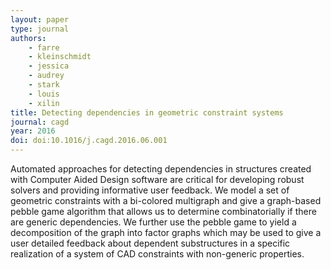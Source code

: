```yaml
---
layout: paper
type: journal
authors:
    - farre
    - kleinschmidt
    - jessica
    - audrey
    - stark
    - louis
    - xilin
title: Detecting dependencies in geometric constraint systems
journal: cagd
year: 2016
doi: doi:10.1016/j.cagd.2016.06.001
---
```


Automated approaches for detecting dependencies in structures created with Computer Aided Design software are critical for developing robust solvers and providing informative user feedback. We model a set of geometric constraints with a bi-colored multigraph and give a graph-based pebble game algorithm that allows us to determine combinatorially if there are generic dependencies. We further use the pebble game to yield a decomposition of the graph into factor graphs which may be used to give a user detailed feedback about dependent substructures in a specific realization of a system of CAD constraints with non-generic properties.
